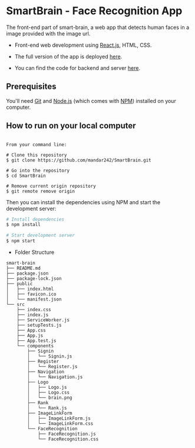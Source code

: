 # SmartBrain - Face Recognition App
The front-end part of smart-brain, a web app that detects human faces in a image provided with the image url.

- Front-end web development using [React.js](https://reactjs.org/), HTML, CSS.

- The full version of the app is deployed [here](https://smartbrain-mern.herokuapp.com/).

- You can find the code for backend and server [here](https://github.com/sharvarikhedkar/SmartBrain-api).

## Prerequisites 

You'll need [Git](https://git-scm.com) and [Node.js](https://nodejs.org/en/download/) (which comes with [NPM](http://npmjs.com)) installed on your computer.


## How to run on your local computer
```

From your command line:

# Clone this repository
$ git clone https://github.com/mandar242/SmartBrain.git

# Go into the repository
$ cd SmartBrain

# Remove current origin repository
$ git remote remove origin

```

Then you can install the dependencies using NPM and start the development server:

```bash
# Install dependencies
$ npm install

# Start development server
$ npm start
```

- Folder Structure
```
smart-brain
├── README.md
├── package.json
├── package-lock.json
├── public
│   ├── index.html
│   ├── favicon.ico
│   └── manifest.json
└── src
    ├── index.css
    ├── index.js
    ├── ServiceWorker.js
    ├── setupTests.js
    ├── App.css
    ├── App.js
    ├── App.test.js   
    └── components
        ├── Signin
        │   └── Signin.js
        ├── Register
        │   └── Register.js
        ├── Navigation
        │   └── Navigation.js
        ├── Logo
        │   ├── Logo.js
        │   ├── Logo.css
        │   └── brain.png                
        ├── Rank
        │   └── Rank.js        
        ├── ImageLinkForm
        │   ├── ImageLinkForm.js
        │   └── ImageLinkForm.css                               
        └── FaceRecognition
            ├── FaceRecognition.js
            └── FaceRecognition.css          
```


